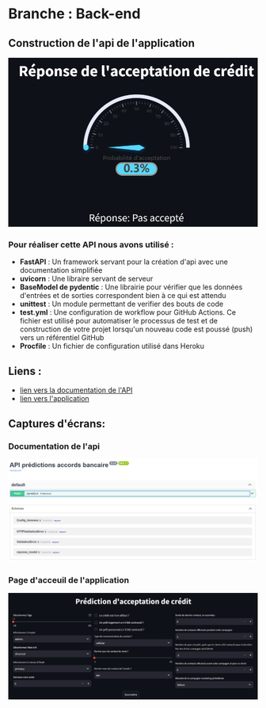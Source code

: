 # Branche : Back-end
## Construction de l'api de l'application
!["Prédictions dans l'API"](https://github.com/basileguerin/My-Credit/blob/Back/images/result.PNG)
### Pour réaliser cette API nous avons utilisé :
- **FastAPI** : Un framework servant pour la création d'api avec une documentation simplifiée
- **uvicorn** : Une libraire servant de serveur
- **BaseModel de pydentic** : Une librairie pour vérifier que les données d'entrées et de sorties correspondent bien à ce qui est attendu
- **unittest** : Un module permettant de verifier des bouts de code
- **test.yml** : Une configuration de workflow pour GitHub Actions. Ce fichier est utilisé pour automatiser le processus de test et de construction de votre projet lorsqu'un nouveau code est poussé (push) vers un référentiel GitHub
- **Procfile** : Un fichier de configuration utilisé dans Heroku 

## Liens :
- <a href="https://api-isen-g1-46331383ef49.herokuapp.com/docs">lien vers la documentation de l'API</a><br>
- <a href="https://my-credit-g7xraeyumygdlnn6ch9zu2.streamlit.app/">lien vers l'application</a>

## Captures d'écrans:
### Documentation de l'api
!["Documentation de l'api"](https://github.com/basileguerin/My-Credit/blob/Back/images/api.PNG)
### Page d'acceuil de l'application
!["Page d'acceuil de l'api"](https://github.com/basileguerin/My-Credit/blob/Back/images/home.PNG)
